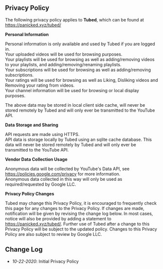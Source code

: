 ## Privacy Policy

The following privacy policy applies to **Tubed**, which can be found at https://panicked.xyz/tubed/



**Personal Information**

Personal information is only available and used by Tubed if you are logged in. <br />Your uploaded videos will be used for browsing purposes. <br />Your playlists will be used for browsing as well as adding/removing videos to your playlists, and adding/removing/renaming playlists. <br />
Your subscriptions will be used for browsing as well as adding/removing subscriptions. <br />
Your ratings will be used for browsing as well as Liking, Disliking videos and Removing your rating from videos. <br />
Your channel information will be used for browsing or local display purposes. <br />

The above data may be stored in local client side cache, will never be stored remotely by Tubed and will only ever be transmitted to the YouTube API. <br />



**Data Storage and Sharing**

API requests are made using HTTPS. <br />
API data is storage locally by Tubed using an sqlite cache database. This data will never be stored remotely by Tubed and will only ever be transmitted to the YouTube API.



**Vendor Data Collection Usage**

Anonymous data will be collected by YouTube's Data API, see https://policies.google.com/privacy for more information. <br />
Anonymous data collected in this way will only be used as required/requested by Google LLC.



**Privacy Policy Changes**

Tubed may change this Privacy Policy, it is encouraged to frequently check this page for any changes to the Privacy Policy. If changes are made, notification will be given by revising the change log below. In most cases, notice will also be provided by adding a statement to https://panicked.xyz/tubed/. Further use of Tubed after a change to this Privacy Policy will be subject to the updated policy. Changes to this Privacy Policy are also subject to review by Google LLC.



## Change Log

- *10-22-2020*: Initial Privacy Policy
